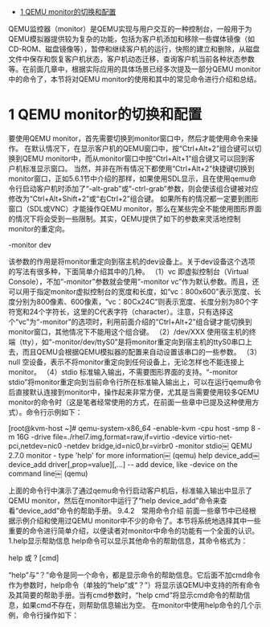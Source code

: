 
<!-- @import "[TOC]" {cmd="toc" depthFrom=1 depthTo=6 orderedList=false} -->

<!-- code_chunk_output -->

* [1 QEMU monitor的切换和配置](#1-qemu-monitor的切换和配置)

<!-- /code_chunk_output -->

QEMU监控器（monitor）是QEMU实现与用户交互的一种控制台，一般用于为QEMU模拟器提供较为复杂的功能，包括为客户机添加和移除一些媒体镜像（如CD-ROM、磁盘镜像等），暂停和继续客户机的运行，快照的建立和删除，从磁盘文件中保存和恢复客户机状态，客户机动态迁移，查询客户机当前各种状态参数等。在前面几章中，根据实际应用的具体场景已经多次提及一部分QEMU monitor中的命令了，本节将对QEMU monitor的使用和其中的常见命令进行介绍和总结。

# 1 QEMU monitor的切换和配置

要使用QEMU monitor，首先需要切换到monitor窗口中，然后才能使用命令来操作。
在默认情况下，在显示客户机的QEMU窗口中，按“Ctrl+Alt+2”组合键可以切换到QEMU monitor中，而从monitor窗口中按“Ctrl+Alt+1”组合键又可以回到客户机标准显示窗口。
当然，并非在所有情况下都使用“Ctrl+Alt+2”快捷键切换到monitor窗口，正如5.6.1节中介绍的那样，如果使用SDL显示，且在使用qemu命令行启动客户机时添加了“-alt-grab”或“-ctrl-grab”参数，则会使该组合键被对应修改为“Ctrl+Alt+Shift+2”或“右Ctrl+2”组合键。
如果所有的情况都一定要到图形窗口（SDL或VNC）才能操作QEMU monitor，那么在某些完全不能使用图形界面的情况下将会受到一些限制。其实，QEMU提供了如下的参数来灵活地控制monitor的重定向。

-monitor dev

该参数的作用是将monitor重定向到宿主机的dev设备上。关于dev设备这个选项的写法有很多种，下面简单介绍其中的几种。
（1）vc
即虚拟控制台（Virtual Console），不加“-monitor”参数就会使用“-monitor vc”作为默认参数。而且，还可以用于指定monitor虚拟控制台的宽度和长度，如“vc：800x600”表示宽度、长度分别为800像素、600像素，“vc：80Cx24C”则表示宽度、长度分别为80个字符宽和24个字符长，这里的C代表字符（character）。注意，只有选择这个“vc”为“-monitor”的选项时，利用前面介绍的“Ctrl+Alt+2”组合键才能切换到monitor窗口，其他情况下不能用这个组合键。
（2）/dev/XXX
使用宿主机的终端（tty），如“-monitor/dev/ttyS0”是将monitor重定向到宿主机的ttyS0串口上去，而且QEMU会根据QEMU模拟器的配置来自动设置该串口的一些参数。
（3）null
空设备，表示不将monitor重定向到任何设备上，无论怎样也不能连接上monitor。
（4）stdio
标准输入输出，不需要图形界面的支持。“-monitor stdio”将monitor重定向到当前命令行所在标准输入输出上，可以在运行qemu命令后直接默认连接到monitor中，操作起来非常方便，尤其是当需要使用较多QEMU monitor的命令时（这是笔者经常使用的方式，在前面一些章中已提及这种使用方式）。命令行示例如下：

[root@kvm-host ~]# qemu-system-x86_64 -enable-kvm -cpu host -smp 8 -m 16G -drive file=./rhel7.img,format=raw,if=virtio -device virtio-net-pci,netdev=nic0 -netdev bridge,id=nic0,br=virbr0 -monitor stdio￼ QEMU 2.7.0 monitor - type 'help' for more information￼ (qemu) help device_add￼ device_add driver[,prop=value][,...] -- add device, like -device on the command line￼ (qemu)

上面的命令行中演示了通过qemu命令行启动客户机后，标准输入输出中显示了QEMU monitor，然后在monitor中运行了“help device_add”命令来查看“device_add”命令的帮助手册。
9.4.2　常用命令介绍
前面一些章节中已经根据示例介绍和使用过QEMU monitor中不少的命令了。本节将系统地选择其中一些重要的命令进行简单介绍，以便读者对monitor中命令的功能有一个全面的认识。
1.help显示帮助信息
help命令可以显示其他命令的帮助信息，其命令格式为：

help 或 ? [cmd]

“help”与“？”命令是同一个命令，都是显示命令的帮助信息。它后面不加cmd命令作为参数时，help命令（单独的“help”或“？”）将显示该QEMU中支持的所有命令及其简要的帮助手册。当有cmd参数时，“help cmd”将显示cmd命令的帮助信息，如果cmd不存在，则帮助信息输出为空。
在monitor中使用help命令的几个示例，命令行操作如下：
